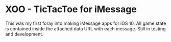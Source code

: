 # XOO - TicTacToe for iMessage

This was my first foray into making iMessage apps for iOS 10. All game state is contained inside the attached data URL with each message. Still in testing and development.